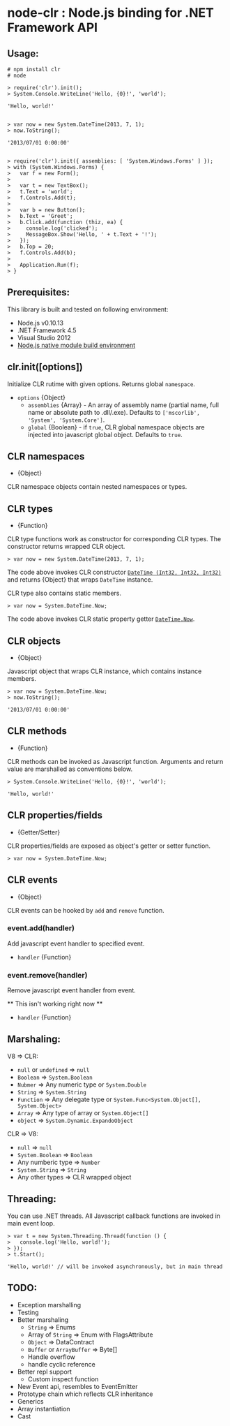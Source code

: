 # node-clr : Node.js binding for .NET Framework API

## Usage:
	# npm install clr
	# node
	
	> require('clr').init();
	> System.Console.WriteLine('Hello, {0}!', 'world');
	
	'Hello, world!'
	

	> var now = new System.DateTime(2013, 7, 1);
	> now.ToString();
	
	'2013/07/01 0:00:00'


	> require('clr').init({ assemblies: [ 'System.Windows.Forms' ] });
	> with (System.Windows.Forms) {
	>   var f = new Form();
	> 
	>   var t = new TextBox();
	>   t.Text = 'world';
	>   f.Controls.Add(t);
	>   
	>   var b = new Button();
	>   b.Text = 'Greet';
	>   b.Click.add(function (thiz, ea) {
	>     console.log('clicked');
	>     MessageBox.Show('Hello, ' + t.Text + '!');
	>   });
	>   b.Top = 20;
	>   f.Controls.Add(b);
	> 
	>   Application.Run(f);
	> }


## Prerequisites:

This library is built and tested on following environment:

- Node.js v0.10.13
- .NET Framework 4.5
- Visual Studio 2012
- [Node.js native module build environment](https://github.com/TooTallNate/node-gyp)


## clr.init([options])

Initialize CLR rutime with given options. Returns global `namespace`.

- `options` {Object}
	- `assemblies` {Array} - An array of assembly name (partial name, full name or absolute path to .dll/.exe).
	  Defaults to `['mscorlib', 'System', 'System.Core']`.
	- `global` {Boolean} - if `true`, CLR global namespace objects are injected into javascript global object.
	  Defaults to `true`.


## CLR namespaces

- {Object}

CLR namespace objects contain nested namespaces or types.


## CLR types

- {Function}

CLR type functions work as constructor for corresponding CLR types.
The constructor returns wrapped CLR object.

	> var now = new System.DateTime(2013, 7, 1);

The code above invokes CLR constructor [`DateTime (Int32, Int32, Int32)`](http://msdn.microsoft.com/ja-jp/library/xcfzdy4x.aspx)
and returns {Object} that wraps `DateTime` instance.


CLR type also contains static members.

	> var now = System.DateTime.Now;

The code above invokes CLR static property getter [`DateTime.Now`](http://msdn.microsoft.com/ja-jp/library/system.datetime.now.aspx).


## CLR objects

- {Object}

Javascript object that wraps CLR instance, which contains instance members.

	> var now = System.DateTime.Now;
	> now.ToString();
	
	'2013/07/01 0:00:00'


## CLR methods

- {Function}

CLR methods can be invoked as Javascript function. Arguments and return value are marshalled as conventions below.

	> System.Console.WriteLine('Hello, {0}!', 'world');
	
	'Hello, world!'

## CLR properties/fields

- {Getter/Setter}

CLR properties/fields are exposed as object's getter or setter function.

	> var now = System.DateTime.Now;


## CLR events

- {Object}

CLR events can be hooked by `add` and `remove` function.


### event.add(handler)

Add javascript event handler to specified event.

- `handler` {Function}


### event.remove(handler)

Remove javascript event handler from event.

** This isn't working right now **

- `handler` {Function}


## Marshaling:

V8 => CLR:

- `null` or `undefined` => `null`
- `Boolean` => `System.Boolean`
- `Nubmer` => Any numeric type or `System.Double`
- `String` => `System.String`
- `Function` => Any delegate type or `System.Func<System.Object[], System.Object>`
- `Array` => Any type of array or `System.Object[]`
- `object` => `System.Dynamic.ExpandoObject`

CLR => V8:

- `null` => `null`
- `System.Boolean` => `Boolean`
- Any numberic type => `Number`
- `System.String` => `String`
- Any other types => CLR wrapped object


## Threading:

You can use .NET threads. All Javascript callback functions are invoked in main event loop.

	> var t = new System.Threading.Thread(function () {
	>   console.log('Hello, world!');
	> });
	> t.Start();
	
	'Hello, world!' // will be invoked asynchronously, but in main thread


## TODO:
- Exception marshalling
- Testing
- Better marshaling
  - `String` => Enums
  - Array of `String` => Enum with FlagsAttribute
  - `Object` => DataContract
  - `Buffer` or `ArrayBuffer` => Byte[]
  - Handle overflow
  - handle cyclic reference
- Better repl support
  - Custom inspect function
- New Event api, resembles to EventEmitter
- Prototype chain which reflects CLR inheritance
- Generics
- Array instantiation
- Cast